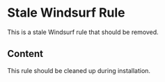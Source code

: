 # Stale Windsurf Rule

This is a stale Windsurf rule that should be removed.

## Content

This rule should be cleaned up during installation.
